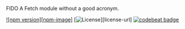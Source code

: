FIDO
A Fetch module without a good acronym.

[![npm version][npm-image]][npm-url]
[![License][license-image]][license-url]
[![codebeat badge](https://codebeat.co/badges/42ef9152-bd6c-4c9d-855c-1bc17aeb70bb)](https://codebeat.co/projects/github-com-easilybaffled-fido-master)

[license-image]: https://img.shields.io/badge/license-MIT-brightgreen.svg
[npm-url]: https://badge.fury.io/js/fetch-util.svg
